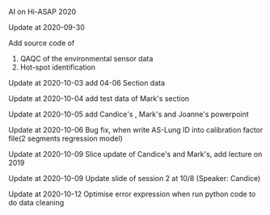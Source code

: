 AI on Hi-ASAP 2020

Update at 2020-09-30 

Add source code of 
01. QAQC of the environmental sensor data 
02. Hot-spot identification

Update at 2020-10-03
add 04-06 Section data

Update at 2020-10-04
add test data of Mark's section

Update at 2020-10-05 add Candice's , Mark's and Joanne's powerpoint

Update at 2020-10-06 Bug fix, when write AS-Lung ID into calibration factor file(2 segments regression model)

Update at 2020-10-09 Slice update of Candice's and Mark's, add lecture on 2019

Update at 2020-10-09 Update slide of session 2 at 10/8 (Speaker: Candice)

Update at 2020-10-12 Optimise error expression when run python code to do data cleaning

 

